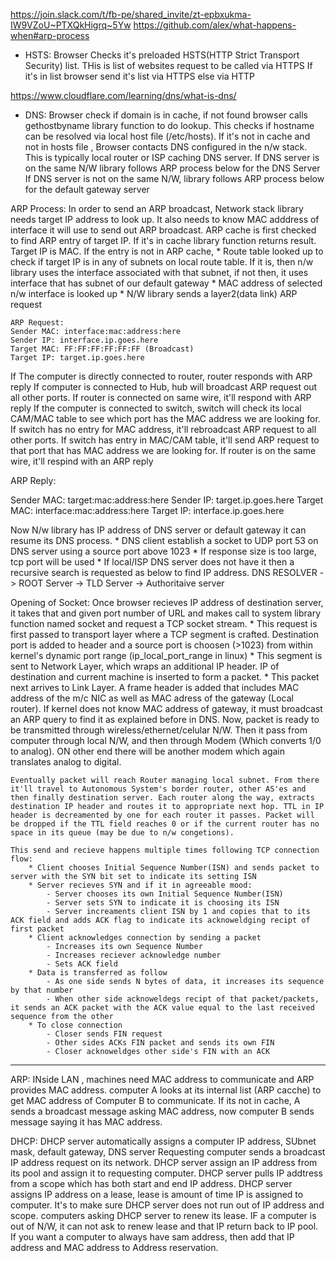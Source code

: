https://join.slack.com/t/fb-pe/shared_invite/zt-epbxukma-IW9VZoU~PTXQkHigrq~5Yw
https://github.com/alex/what-happens-when#arp-process

- HSTS: Browser Checks it's preloaded HSTS(HTTP Strict Transport Security) list. THis is list of websites request to be called via HTTPS
If it's in list browser send it's list via HTTPS else via HTTP

https://www.cloudflare.com/learning/dns/what-is-dns/
- DNS: Browser check if domain is in cache, if not found browser calls gethostbyname library function to do lookup.
  This checks if hostname can be resolved via local host file (/etc/hosts).
  If it's not in cache and not in hosts file , Browser contacts DNS configured in the n/w stack. This is typically local router or  ISP caching DNS server.
 If DNS server is on the same N/W 	library follows ARP process below for the DNS Server
 If DNS server is not on the same N/W, 	library follows ARP process below for the default gateway server

 ARP Process:
 In order to send an ARP broadcast, Network stack library needs target IP address to look up.
 It also needs to know MAC adddress of interface it will use to send out ARP broadcast.
ARP cache is first checked to find ARP entry of target IP. If it's in cache library function returns result. Target IP is MAC.
If the entry is not in ARP cache,
	* Route table looked up to check if target IP is in any of subnets on local route table. If it is, then n/w library uses the interface associated with that subnet, if not then, it uses interface that has subnet of our default gateway
	* MAC address of selected n/w interface is looked up
	* N/W library sends a layer2(data link) ARP request

	ARP Request:
	Sender MAC: interface:mac:address:here
	Sender IP: interface.ip.goes.here
	Target MAC: FF:FF:FF:FF:FF:FF (Broadcast)
	Target IP: target.ip.goes.here


If The computer is directly connected to router, router responds with ARP reply
If computer is connected to Hub, hub will broadcast ARP request out all other ports. If router is connected on same wire, it'll respond with ARP reply
If the computer is connected to switch, switch will check its local CAM/MAC table to see which port has the MAC address we are looking for. If switch has no entry for MAC address, it'll
rebroadcast ARP request to all other ports.
	If switch has entry in MAC/CAM table, it'll send ARP request to that port that has MAC address we are looking for.
	If router is on the same wire, it'll respind with an ARP reply

ARP Reply:

Sender MAC: target:mac:address:here
Sender IP: target.ip.goes.here
Target MAC: interface:mac:address:here
Target IP: interface.ip.goes.here

Now N/w library has IP address of DNS server or default gateway it can resume its DNS process.
	* DNS client establish a socket to UDP port 53 on DNS server using a source port above 1023
	* If response size is too large, tcp port will be used
	* If local/ISP DNS server does not have it then a  recursive search is requested as below to find IP address.
		DNS RESOLVER -> ROOT Server -> TLD Server -> Authoritaive server




 Opening of Socket:
 	Once browser recieves IP address of destination server, it takes that and given port number of URL and makes call to system library function named socket and request a TCP socket stream.
 		* This request is first passed to transport layer where a TCP segment is crafted. Destination port is added to header and a source port is choosen (>1023) from within kernel's dynamic port range (ip_local_port_range in linux)
 		* This segment is sent to Network Layer, which wraps an additional IP header. IP of destination and current machine is inserted to form a packet.
 		* This packet next arrives to Link Layer. A frame header is added that includes MAC address of the m/c NIC as well as MAC adress of the gateway (Local router). If kernel does not know MAC address of gateway, it must broadcast an ARP query to find it as explained before in DNS.
 	Now, packet is ready to be transmitted through wireless/ethernet/celular N/W. Then it pass from computer through local N/W, and then through Modem (Which converts 1/0 to analog). ON other end there will be another modem which again translates analog to digital.

 	Eventually packet will reach Router managing local subnet. From there it'll travel to Autonomous System's border router, other AS'es and then finally destination server. Each router along the way, extracts destination IP header and routes it to appropriate next hop. TTL in IP header is decreamented by one for each router it passes. Packet will be dropped if the TTL field reaches 0 or if the current router has no space in its queue (may be due to n/w congetions).

 	This send and recieve happens multiple times following TCP connection flow:
 		* Client chooses Initial Sequence Number(ISN) and sends packet to server with the SYN bit set to indicate its setting ISN
 		* Server recieves SYN and if it in agreeable mood:
 			- Server chooses its own Initial Sequence Number(ISN)
 			- Server sets SYN to indicate it is choosing its ISN
 			- Server increaments client ISN by 1 and copies that to its ACK field and adds ACK flag to indicate its acknoweldging recipt of first packet
 		* Client acknowledges connection by sending a packet
 			- Increases its own Sequence Number
 			- Increases reciever acknowledge number
 			- Sets ACK field
 		* Data is transferred as follow
 			- As one side sends N bytes of data, it increases its sequence by that number
 			- When other side acknoweldegs recipt of that packet/packets, it sends an ACK packet with the ACK value equal to the last received sequence from the other
 		* To close connection
 			- Closer sends FIN request
 			- Other sides ACKs FIN packet and sends its own FIN
 			- Closer acknoweldges other side's FIN with an ACK


--------------------------------------


 ARP: INside LAN , machines need MAC address to communicate and ARP provides MAC address.
 computer A looks at its internal list (ARP cacche) to get MAC address of Computer B to communicate.
 If its not in cache, A sends a broadcast message asking MAC address, now computer B sends message saying it has MAC address.




 DHCP: DHCP server automatically assigns a computer IP address, SUbnet mask, default gateway, DNS server
 Requesting computer sends a broadcast IP address request on its network. DHCP server assign an IP address from its pool and assign it to requesting computer.
 DHCP server pulls IP addtress from a scope which has both start and end IP address.
 DHCP server assigns IP address on a lease, lease is amount of time IP is assigned to computer. It's to make sure DHCP server does not run out of IP address and scope.
 computers asking DHCP server to renew its lease. IF a computer is out of N/W, it can not ask to renew lease and that IP return back to IP pool.
 If you want a computer to always have sam address, then add that IP address and MAC address to Address reservation.
